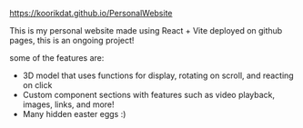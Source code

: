 https://koorikdat.github.io/PersonalWebsite 

This is my personal website made using React + Vite deployed on github pages, this is an ongoing project!

some of the features are:
- 3D model that uses functions for display, rotating on scroll, and reacting on click
- Custom component sections with features such as video playback, images, links, and more!
- Many hidden easter eggs :)


